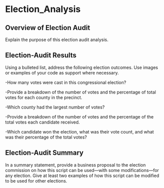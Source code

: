 # Election_Analysis

## Overview of Election Audit
Explain the purpose of this election audit analysis.

## Election-Audit Results
Using a bulleted list, address the following election outcomes. Use images or examples of your code as support where necessary.

-How many votes were cast in this congressional election?

-Provide a breakdown of the number of votes and the percentage of total votes for each county in the precinct.

-Which county had the largest number of votes?

-Provide a breakdown of the number of votes and the percentage of the total votes each candidate received.

-Which candidate won the election, what was their vote count, and what was their percentage of the total votes?


## Election-Audit Summary
In a summary statement, provide a business proposal to the election commission on how this script can be used—with some modifications—for any election. Give at least two examples of how this script can be modified to be used for other elections.
